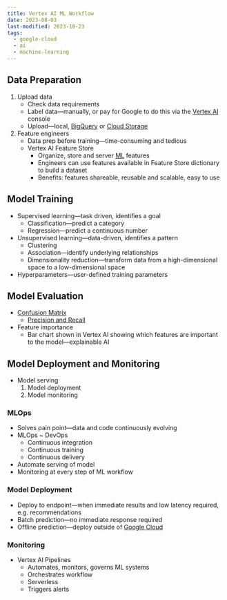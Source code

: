 ```yaml
---
title: Vertex AI ML Workflow
date: 2023-08-03
last-modified: 2023-10-23
tags:
  - google-cloud
  - ai
  - machine-learning
---
```


## Data Preparation

1. Upload data
	- Check data requirements
	- Label data—manually, or pay for Google to do this via the [Vertex AI](notes/moc/Vertex%20AI.md) console
	- Upload—local, [BigQuery](notes/BigQuery.md) or [Cloud Storage](notes/Cloud%20Storage.md)
2. Feature engineers
	- Data prep before training—time-consuming and tedious
	- Vertex AI Feature Store
		- Organize, store and server [ML](notes/Machine%20Learning.md) features
		- Engineers can use features available in Feature Store dictionary to build a dataset
		- Benefits: features shareable, reusable and scalable, easy to use

## Model Training

- Supervised learning—task driven, identifies a goal
	- Classification—predict a category
	- Regression—predict a continuous number
- Unsupervised learning—data-driven, identifies a pattern
	- Clustering
	- Association—identify underlying relationships
	- Dimensionality reduction—transform data from a high-dimensional space to a low-dimensional space
- Hyperparameters—user-defined training parameters

## Model Evaluation

- [Confusion Matrix](notes/Confusion%20Matrix.md)
	- [Precision and Recall](notes/Precision%20and%20Recall.md)
- Feature importance
	- Bar chart shown in Vertex AI showing which features are important to the model—explainable AI

## Model Deployment and Monitoring

- Model serving
	1. Model deployment
	2. Model monitoring

### MLOps

- Solves pain point—data and code continuously evolving
- MLOps ~ DevOps
	- Continuous integration
	- Continuous training
	- Continuous delivery
- Automate serving of model
- Monitoring at every step of ML workflow

### Model Deployment

- Deploy to endpoint—when immediate results and low latency required, e.g. recommendations
- Batch prediction—no immediate response required
- Offline prediction—deploy outside of [Google Cloud](notes/moc/Google%20Cloud.md)

### Monitoring

- Vertex AI Pipelines
	- Automates, monitors, governs ML systems
	- Orchestrates workflow
	- Serverless
	- Triggers alerts
